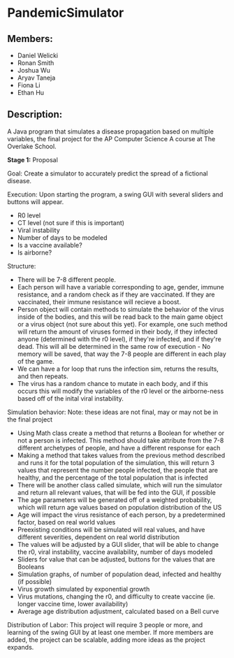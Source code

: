 # PandemicSimulator

## Members:

- Daniel Welicki
- Ronan Smith
- Joshua Wu
- Aryav Taneja
- Fiona Li
- Ethan Hu

## Description:

A Java program that simulates a disease propagation based on multiple variables, the final project for the AP Computer Science A course at The Overlake School.

**Stage 1:** Proposal

Goal: Create a simulator to accurately predict the spread of a fictional disease.

Execution: Upon starting the program, a swing GUI with several sliders and buttons will appear.

- R0 level
- CT level (not sure if this is important)
- Viral instability
- Number of days to be modeled
- Is a vaccine available?
- Is airborne?

Structure:

- There will be 7-8 different people.
- Each person will have a variable corresponding to age, gender, immune resistance, and a random check as if they are vaccinated. If they are vaccinated, their immune resistance will recieve a boost.
- Person object will contain methods to simulate the behavior of the virus inside of the bodies, and this will be read back to the main game object or a virus object (not sure about this yet). For example, one such method will return the amount of viruses formed in their body, if they infected anyone (determined with the r0 level), if they're infected, and if they're dead. This will all be determined in the same row of execution - No memory will be saved, that way the 7-8 people are different in each play of the game.
- We can have a for loop that runs the infection sim, returns the results, and then repeats.
- The virus has a random chance to mutate in each body, and if this occurs this will modify the variables of the r0 level or the airborne-ness based off of the inital viral instability.

Simulation behavior:
Note: these ideas are not final, may or may not be in the final project

- Using Math class create a method that returns a Boolean for whether or not a person is infected. This method should take attribute from the 7-8 different archetypes of people, and have a different response for each
- Making a method that takes values from the previous method described and runs it for the total population of the simulation, this will return 3 values that represent the number people infected, the people that are healthy, and the percentage of the total population that is infected
- There will be another class called simulate, which will run the simulator and return all relevant values, that will be fed into the GUI, if possible
- The age parameters will be generated off of a weighted probability, which will return age values based on population distribution of the US
- Age will impact the virus resistance of each person, by a predetermined factor, based on real world values
- Preexisting conditions will be simulated will real values, and have different severities, dependent on real world distribution
- The values will be adjusted by a GUI slider, that will be able to change the r0, viral instability, vaccine availability, number of days modeled
- Sliders for value that can be adjusted, buttons for the values that are Booleans
- Simulation graphs, of number of population dead, infected and healthy (if possible)
- Virus growth simulated by exponential growth
- Virus mutations, changing the r0, and difficulty to create vaccine (ie. longer vaccine time, lower availability)
- Average age distribution adjustment, calculated based on a Bell curve

Distribution of Labor:
This project will require 3 people or more, and learning of the swing GUI by at least one member.
If more members are added, the project can be scalable, adding more ideas as the project expands.
